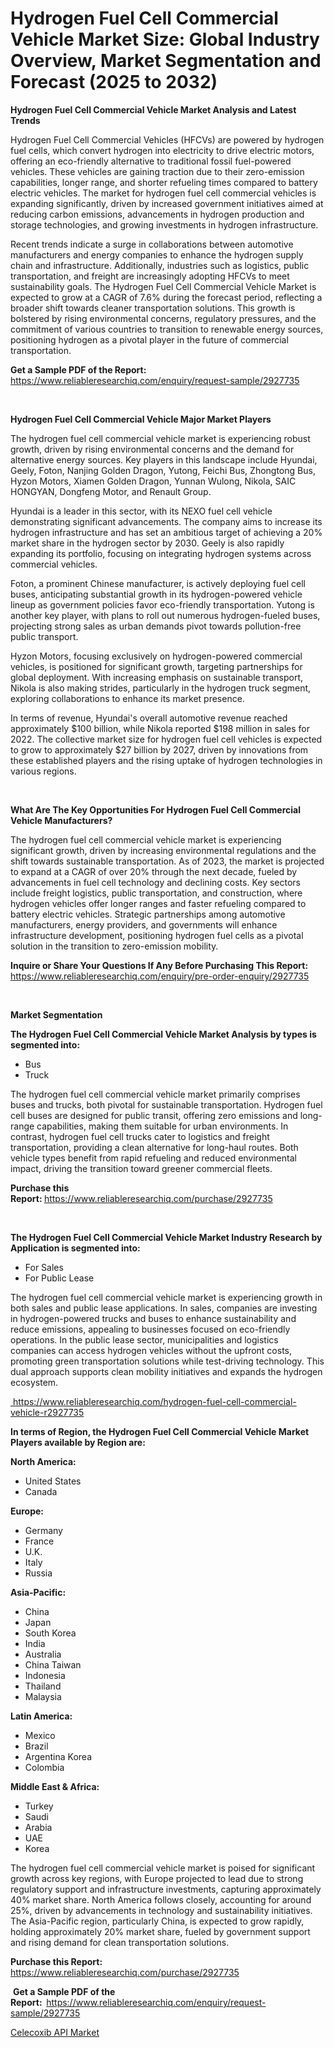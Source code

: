 <p><h1>Hydrogen Fuel Cell Commercial Vehicle Market Size: Global Industry Overview, Market Segmentation and Forecast (2025 to 2032)</h1></p><p><strong>Hydrogen Fuel Cell Commercial Vehicle Market Analysis and Latest Trends</strong></p>
<p><p>Hydrogen Fuel Cell Commercial Vehicles (HFCVs) are powered by hydrogen fuel cells, which convert hydrogen into electricity to drive electric motors, offering an eco-friendly alternative to traditional fossil fuel-powered vehicles. These vehicles are gaining traction due to their zero-emission capabilities, longer range, and shorter refueling times compared to battery electric vehicles. The market for hydrogen fuel cell commercial vehicles is expanding significantly, driven by increased government initiatives aimed at reducing carbon emissions, advancements in hydrogen production and storage technologies, and growing investments in hydrogen infrastructure.</p><p>Recent trends indicate a surge in collaborations between automotive manufacturers and energy companies to enhance the hydrogen supply chain and infrastructure. Additionally, industries such as logistics, public transportation, and freight are increasingly adopting HFCVs to meet sustainability goals. The Hydrogen Fuel Cell Commercial Vehicle Market is expected to grow at a CAGR of 7.6% during the forecast period, reflecting a broader shift towards cleaner transportation solutions. This growth is bolstered by rising environmental concerns, regulatory pressures, and the commitment of various countries to transition to renewable energy sources, positioning hydrogen as a pivotal player in the future of commercial transportation.</p></p>
<p><strong>Get a Sample PDF of the Report:&nbsp;</strong> <a href="https://www.reliableresearchiq.com/enquiry/request-sample/2927735?utm_campaign=3349&utm_medium=2&utm_source=Github&utm_content=ia&utm_term=12032025&utm_id=hydrogen-fuel-cell-commercial-vehicle">https://www.reliableresearchiq.com/enquiry/request-sample/2927735</a></p>
<p>&nbsp;</p>
<p><strong>Hydrogen Fuel Cell Commercial Vehicle Major Market Players</strong></p>
<p><p>The hydrogen fuel cell commercial vehicle market is experiencing robust growth, driven by rising environmental concerns and the demand for alternative energy sources. Key players in this landscape include Hyundai, Geely, Foton, Nanjing Golden Dragon, Yutong, Feichi Bus, Zhongtong Bus, Hyzon Motors, Xiamen Golden Dragon, Yunnan Wulong, Nikola, SAIC HONGYAN, Dongfeng Motor, and Renault Group.</p><p>Hyundai is a leader in this sector, with its NEXO fuel cell vehicle demonstrating significant advancements. The company aims to increase its hydrogen infrastructure and has set an ambitious target of achieving a 20% market share in the hydrogen sector by 2030. Geely is also rapidly expanding its portfolio, focusing on integrating hydrogen systems across commercial vehicles.</p><p>Foton, a prominent Chinese manufacturer, is actively deploying fuel cell buses, anticipating substantial growth in its hydrogen-powered vehicle lineup as government policies favor eco-friendly transportation. Yutong is another key player, with plans to roll out numerous hydrogen-fueled buses, projecting strong sales as urban demands pivot towards pollution-free public transport.</p><p>Hyzon Motors, focusing exclusively on hydrogen-powered commercial vehicles, is positioned for significant growth, targeting partnerships for global deployment. With increasing emphasis on sustainable transport, Nikola is also making strides, particularly in the hydrogen truck segment, exploring collaborations to enhance its market presence.</p><p>In terms of revenue, Hyundai's overall automotive revenue reached approximately $100 billion, while Nikola reported $198 million in sales for 2022. The collective market size for hydrogen fuel cell vehicles is expected to grow to approximately $27 billion by 2027, driven by innovations from these established players and the rising uptake of hydrogen technologies in various regions.</p></p>
<p>&nbsp;</p>
<p><strong>What Are The Key Opportunities For Hydrogen Fuel Cell Commercial Vehicle Manufacturers?</strong></p>
<p><p>The hydrogen fuel cell commercial vehicle market is experiencing significant growth, driven by increasing environmental regulations and the shift towards sustainable transportation. As of 2023, the market is projected to expand at a CAGR of over 20% through the next decade, fueled by advancements in fuel cell technology and declining costs. Key sectors include freight logistics, public transportation, and construction, where hydrogen vehicles offer longer ranges and faster refueling compared to battery electric vehicles. Strategic partnerships among automotive manufacturers, energy providers, and governments will enhance infrastructure development, positioning hydrogen fuel cells as a pivotal solution in the transition to zero-emission mobility.</p></p>
<p><strong>Inquire or Share Your Questions If Any Before Purchasing This Report:</strong> <a href="https://www.reliableresearchiq.com/enquiry/pre-order-enquiry/2927735?utm_campaign=3349&utm_medium=2&utm_source=Github&utm_content=ia&utm_term=12032025&utm_id=hydrogen-fuel-cell-commercial-vehicle">https://www.reliableresearchiq.com/enquiry/pre-order-enquiry/2927735</a></p>
<p>&nbsp;</p>
<p><strong>Market Segmentation</strong></p>
<p><strong>The Hydrogen Fuel Cell Commercial Vehicle Market Analysis by types is segmented into:</strong></p>
<p><ul><li>Bus</li><li>Truck</li></ul></p>
<p><p>The hydrogen fuel cell commercial vehicle market primarily comprises buses and trucks, both pivotal for sustainable transportation. Hydrogen fuel cell buses are designed for public transit, offering zero emissions and long-range capabilities, making them suitable for urban environments. In contrast, hydrogen fuel cell trucks cater to logistics and freight transportation, providing a clean alternative for long-haul routes. Both vehicle types benefit from rapid refueling and reduced environmental impact, driving the transition toward greener commercial fleets.</p></p>
<p><strong>Purchase this Report:&nbsp;</strong><a href="https://www.reliableresearchiq.com/purchase/2927735?utm_campaign=3349&utm_medium=2&utm_source=Github&utm_content=ia&utm_term=12032025&utm_id=hydrogen-fuel-cell-commercial-vehicle">https://www.reliableresearchiq.com/purchase/2927735</a></p>
<p>&nbsp;</p>
<p><strong>The Hydrogen Fuel Cell Commercial Vehicle Market Industry Research by Application is segmented into:</strong></p>
<p><ul><li>For Sales</li><li>For Public Lease</li></ul></p>
<p><p>The hydrogen fuel cell commercial vehicle market is experiencing growth in both sales and public lease applications. In sales, companies are investing in hydrogen-powered trucks and buses to enhance sustainability and reduce emissions, appealing to businesses focused on eco-friendly operations. In the public lease sector, municipalities and logistics companies can access hydrogen vehicles without the upfront costs, promoting green transportation solutions while test-driving technology. This dual approach supports clean mobility initiatives and expands the hydrogen ecosystem.</p></p>
<p><a href="https://www.reliableresearchiq.com/hydrogen-fuel-cell-commercial-vehicle-r2927735?utm_campaign=3349&utm_medium=2&utm_source=Github&utm_content=ia&utm_term=12032025&utm_id=hydrogen-fuel-cell-commercial-vehicle">&nbsp;https://www.reliableresearchiq.com/hydrogen-fuel-cell-commercial-vehicle-r2927735</a></p>
<p><strong>In terms of Region, the Hydrogen Fuel Cell Commercial Vehicle Market Players available by Region are:</strong></p>
<p>
    <p> <strong> North America: </strong>
        <ul>
            <li>United States</li>
            <li>Canada</li>
        </ul>
        </p> 
    <p> <strong> Europe: </strong>
        <ul>
            <li>Germany</li>
            <li>France</li>
            <li>U.K.</li>
            <li>Italy</li>
            <li>Russia</li>
        </ul>
        </p> 
    <p> <strong> Asia-Pacific: </strong>
        <ul>
            <li>China</li>
            <li>Japan</li>
            <li>South Korea</li>
            <li>India</li>
            <li>Australia</li>
            <li>China Taiwan</li>
            <li>Indonesia</li>
            <li>Thailand</li>
            <li>Malaysia</li>
        </ul>
        </p> 
    <p> <strong> Latin America: </strong>
        <ul>
            <li>Mexico</li>
            <li>Brazil</li>
            <li>Argentina Korea</li>
            <li>Colombia</li>
        </ul>
        </p> 
    <p> <strong> Middle East & Africa: </strong>
        <ul>
            <li>Turkey</li>
            <li>Saudi</li>
            <li>Arabia</li>
            <li>UAE</li>
            <li>Korea</li>
        </ul>
    </p>
    </p>
<p><p>The hydrogen fuel cell commercial vehicle market is poised for significant growth across key regions, with Europe projected to lead due to strong regulatory support and infrastructure investments, capturing approximately 40% market share. North America follows closely, accounting for around 25%, driven by advancements in technology and sustainability initiatives. The Asia-Pacific region, particularly China, is expected to grow rapidly, holding approximately 20% market share, fueled by government support and rising demand for clean transportation solutions.</p></p>
<p><strong>Purchase this Report: </strong><a href="https://www.reliableresearchiq.com/purchase/2927735?utm_campaign=3349&utm_medium=2&utm_source=Github&utm_content=ia&utm_term=12032025&utm_id=hydrogen-fuel-cell-commercial-vehicle">https://www.reliableresearchiq.com/purchase/2927735</a></p>
<p>&nbsp;<strong>Get a Sample PDF of the Report:&nbsp;&nbsp;</strong><a href="https://www.reliableresearchiq.com/enquiry/request-sample/2927735?utm_campaign=3349&utm_medium=2&utm_source=Github&utm_content=ia&utm_term=12032025&utm_id=hydrogen-fuel-cell-commercial-vehicle">https://www.reliableresearchiq.com/enquiry/request-sample/2927735</a></p>
<p><strong></strong></p>
<p><p><a href="https://github.com/osamhcombre/Market-Research-Report-List-1/blob/main/celecoxib-api-market.md?utm_campaign=3349&utm_medium=2&utm_source=Github&utm_content=ia&utm_term=12032025&utm_id=hydrogen-fuel-cell-commercial-vehicle">Celecoxib API Market</a></p></p>